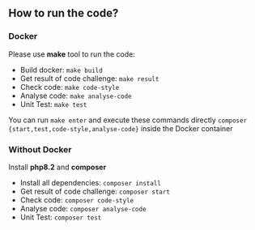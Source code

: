 ## How to run the code?

### Docker

Please use **make** tool to run the code:
- Build docker: `make build`
- Get result of code challenge: `make result`
- Check code: `make code-style`
- Analyse code: `make analyse-code`
- Unit Test: `make test`

You can run `make enter` and execute these commands directly `composer {start,test,code-style,analyse-code}` inside the Docker container

### Without Docker

Install **php8.2** and **composer** 
- Install all dependencies: `composer install`
- Get result of code challenge: `composer start`
- Check code: `composer code-style`
- Analyse code: `composer analyse-code`
- Unit Test: `composer test`
